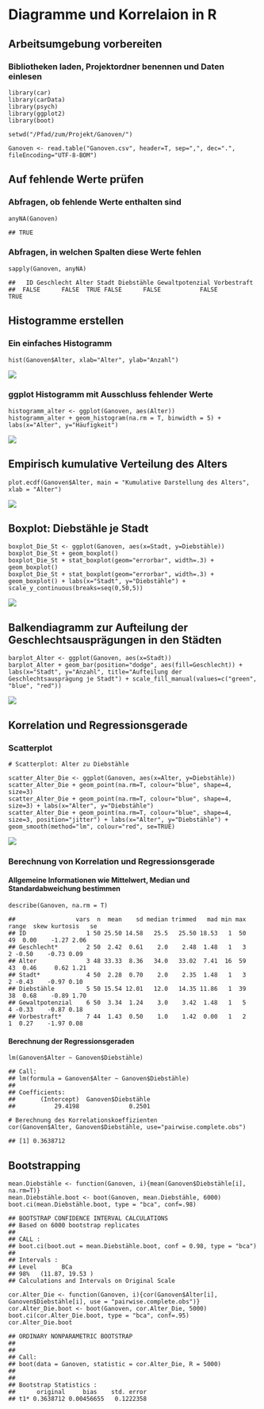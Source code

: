 
# Diagramme und Korrelaion in R
## Arbeitsumgebung vorbereiten

### Bibliotheken laden, Projektordner benennen und Daten einlesen
```
library(car) 
library(carData)
library(psych)
library(ggplot2)
library(boot)

setwd("/Pfad/zum/Projekt/Ganoven/")

Ganoven <- read.table("Ganoven.csv", header=T, sep=",", dec=".", fileEncoding="UTF-8-BOM")
```

## Auf fehlende Werte prüfen
### Abfragen, ob fehlende Werte enthalten sind
```
anyNA(Ganoven)
```
```
## TRUE
```
### Abfragen, in welchen Spalten diese Werte fehlen
```
sapply(Ganoven, anyNA)
```

```
##   ID Geschlecht Alter Stadt Diebstähle Gewaltpotenzial Vorbestraft 
##  FALSE      FALSE  TRUE FALSE      FALSE           FALSE        TRUE
```


## Histogramme erstellen
### Ein einfaches Histogramm
```
hist(Ganoven$Alter, xlab="Alter", ylab="Anzahl")
```
![](images/Histogramm_alter_der_Ganoven.png)

### ggplot Histogramm mit Ausschluss fehlender Werte
```
histogramm_alter <- ggplot(Ganoven, aes(Alter))
histogramm_alter + geom_histogram(na.rm = T, binwidth = 5) + labs(x="Alter", y="Häufigkeit")
```
![](images/Histogramm_Alter_2.png)

## Empirisch kumulative Verteilung des Alters
```
plot.ecdf(Ganoven$Alter, main = "Kumulative Darstellung des Alters", xlab = "Alter")
```
![](images/Empirisch_kumulative_Verteilung_des_alters.png)

## Boxplot: Diebstähle je Stadt
```
boxplot_Die_St <- ggplot(Ganoven, aes(x=Stadt, y=Diebstähle))
boxplot_Die_St + geom_boxplot()
boxplot_Die_St + stat_boxplot(geom="errorbar", width=.3) + geom_boxplot()
boxplot_Die_St + stat_boxplot(geom="errorbar", width=.3) + geom_boxplot() + labs(x="Stadt", y="Diebstähle") + scale_y_continuous(breaks=seq(0,50,5))
```
![](images/Boxplot_die_St.png)

## Balkendiagramm zur Aufteilung der Geschlechtsausprägungen in den Städten
```
barplot_Alter <- ggplot(Ganoven, aes(x=Stadt))
barplot_Alter + geom_bar(position="dodge", aes(fill=Geschlecht)) + labs(x="Stadt", y="Anzahl", title="Aufteilung der Geschlechtsausprägung je Stadt") + scale_fill_manual(values=c("green", "blue", "red"))

```
![](Balkendiagramm_mdw.png)

## Korrelation und Regressionsgerade
### Scatterplot
```
# Scatterplot: Alter zu Diebstähle

scatter_Alter_Die <- ggplot(Ganoven, aes(x=Alter, y=Diebstähle))
scatter_Alter_Die + geom_point(na.rm=T, colour="blue", shape=4, size=3)
scatter_Alter_Die + geom_point(na.rm=T, colour="blue", shape=4, size=3) + labs(x="Alter", y="Diebstähle")
scatter_Alter_Die + geom_point(na.rm=T, colour="blue", shape=4, size=3, position="jitter") + labs(x="Alter", y="Diebstähle") + geom_smooth(method="lm", colour="red", se=TRUE) 
```
![](images/Scatterplot.png)

### Berechnung von Korrelation und Regressionsgerade
#### Allgemeine Informationen wie Mittelwert, Median und Standardabweichung bestimmen
```
describe(Ganoven, na.rm = T)
```
```
##                 vars  n  mean    sd median trimmed   mad min max range  skew kurtosis   se
## ID                 1 50 25.50 14.58   25.5   25.50 18.53   1  50    49  0.00    -1.27 2.06
## Geschlecht*        2 50  2.42  0.61    2.0    2.48  1.48   1   3     2 -0.50    -0.73 0.09
## Alter              3 48 33.33  8.36   34.0   33.02  7.41  16  59    43  0.46     0.62 1.21
## Stadt*             4 50  2.28  0.70    2.0    2.35  1.48   1   3     2 -0.43    -0.97 0.10
## Diebstähle         5 50 15.54 12.01   12.0   14.35 11.86   1  39    38  0.68    -0.89 1.70
## Gewaltpotenzial    6 50  3.34  1.24    3.0    3.42  1.48   1   5     4 -0.33    -0.87 0.18
## Vorbestraft*       7 44  1.43  0.50    1.0    1.42  0.00   1   2     1  0.27    -1.97 0.08
```
#### Berechnung der Regressionsgeraden
```
lm(Ganoven$Alter ~ Ganoven$Diebstähle)
```
```
## Call:
## lm(formula = Ganoven$Alter ~ Ganoven$Diebstähle)
##
## Coefficients:
##       (Intercept)  Ganoven$Diebstähle 
##           29.4198              0.2501  
```
```
# Berechnung des Korrelationskoeffizienten
cor(Ganoven$Alter, Ganoven$Diebstähle, use="pairwise.complete.obs")
```
```
## [1] 0.3638712
```


##  Bootstrapping
```
mean.Diebstähle <- function(Ganoven, i){mean(Ganoven$Diebstähle[i], na.rm=T)}
mean.Diebstähle.boot <- boot(Ganoven, mean.Diebstähle, 6000)
boot.ci(mean.Diebstähle.boot, type = "bca", conf=.98)
```

```
## BOOTSTRAP CONFIDENCE INTERVAL CALCULATIONS
## Based on 6000 bootstrap replicates
## 
## CALL : 
## boot.ci(boot.out = mean.Diebstähle.boot, conf = 0.98, type = "bca")
## 
## Intervals : 
## Level       BCa          
## 98%   (11.87, 19.53 )  
## Calculations and Intervals on Original Scale
```

```
cor.Alter_Die <- function(Ganoven, i){cor(Ganoven$Alter[i], Ganoven$Diebstähle[i], use = "pairwise.complete.obs")}
cor.Alter_Die.boot <- boot(Ganoven, cor.Alter_Die, 5000)
boot.ci(cor.Alter_Die.boot, type = "bca", conf=.95)
cor.Alter_Die.boot
```

```
## ORDINARY NONPARAMETRIC BOOTSTRAP
## 
## 
## Call:
## boot(data = Ganoven, statistic = cor.Alter_Die, R = 5000)
## 
## 
## Bootstrap Statistics :
##      original     bias    std. error
## t1* 0.3638712 0.00456655   0.1222358
```



